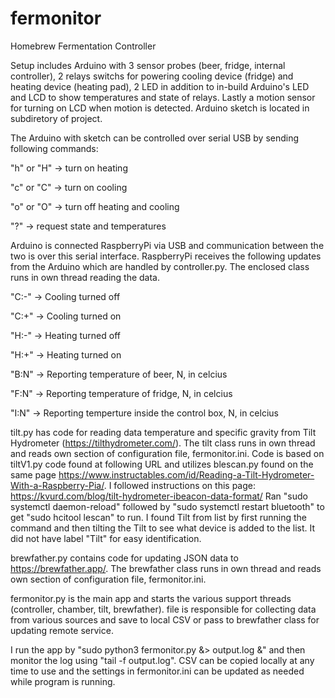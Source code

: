 # fermonitor
Homebrew Fermentation Controller 

Setup includes Arduino with 3 sensor probes (beer, fridge, internal controller), 2 relays switchs for powering cooling device (fridge) and heating device (heating pad), 2 LED in addition to in-build Arduino's LED and LCD to show temperatures and state of relays. Lastly a motion sensor for turning on LCD when motion is detected. Arduino sketch is located in subdiretory of project.

The Arduino with sketch can be controlled over serial USB by sending following commands:

"h" or "H" -> turn on heating<p>
"c" or "C" -> turn on cooling<p>
"o" or "O" -> turn off heating and cooling<p>
"?" -> request state and temperatures<p>

Arduino is connected RaspberryPi via USB and communication between the two is over this serial interface. RaspberryPi receives the following updates from the Arduino which are handled by controller.py. The enclosed class runs in own thread reading the data.

"C:-" -> Cooling turned off<p>
"C:+" -> Cooling turned on<p>
"H:-" -> Heating turned off<p>
"H:+" -> Heating turned on<p>
"B:N" -> Reporting temperature of beer, N, in celcius<p>
"F:N" -> Reporting temperature of fridge, N, in celcius<p>
"I:N" -> Reporting temperture inside the control box, N, in celcius<p>
   
tilt.py has code for reading data temperature and specific gravity from Tilt Hydrometer (https://tilthydrometer.com/). The tilt class runs in own thread and reads own section of configuration file, fermonitor.ini. Code is based on tiltV1.py code found at following URL and utilizes blescan.py found on the same page
https://www.instructables.com/id/Reading-a-Tilt-Hydrometer-With-a-Raspberry-Pia/. I followed instructions on this page: https://kvurd.com/blog/tilt-hydrometer-ibeacon-data-format/ Ran "sudo systemctl daemon-reload" followed by "sudo systemctl restart bluetooth" to get "sudo hcitool lescan" to run. I found Tilt from list by first running the command and then tilting the Tilt to see what device is added to the list. It did not have label "Tilt" for easy identification.

brewfather.py contains code for updating JSON data to https://brewfather.app/. The brewfather class runs in own thread and reads own section of configuration file, fermonitor.ini.

fermonitor.py is the main app and starts the various support threads (controller, chamber, tilt, brewfather). file is responsible for collecting data from various sources and save to local CSV or pass to brewfather class for updating remote service.

I run the app by "sudo python3 fermonitor.py &> output.log &" and then monitor the log using "tail -f output.log". CSV can be copied locally at any time to use and the settings in fermonitor.ini can be updated as needed while program is running.  
